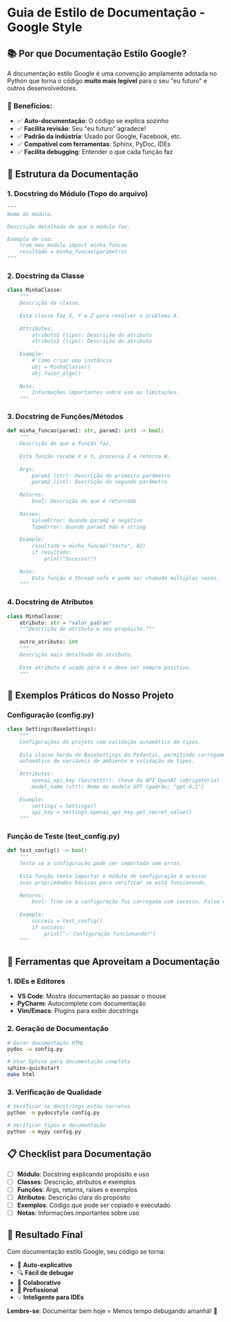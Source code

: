 # Guia de Estilo de Documentação - Google Style

## 📚 Por que Documentação Estilo Google?

A documentação estilo Google é uma convenção amplamente adotada no Python que torna o código **muito mais legível** para o seu "eu futuro" e outros desenvolvedores.

### 🎯 **Benefícios:**

- ✅ **Auto-documentação**: O código se explica sozinho
- ✅ **Facilita revisão**: Seu "eu futuro" agradece!
- ✅ **Padrão da indústria**: Usado por Google, Facebook, etc.
- ✅ **Compatível com ferramentas**: Sphinx, PyDoc, IDEs
- ✅ **Facilita debugging**: Entender o que cada função faz

## 📝 **Estrutura da Documentação**

### **1. Docstring do Módulo (Topo do arquivo)**
```python
"""
Nome do módulo.

Descrição detalhada do que o módulo faz.

Exemplo de uso:
    from meu_modulo import minha_funcao
    resultado = minha_funcao(parametro)
"""
```

### **2. Docstring da Classe**
```python
class MinhaClasse:
    """
    Descrição da classe.
    
    Esta classe faz X, Y e Z para resolver o problema A.
    
    Attributes:
        atributo1 (tipo): Descrição do atributo
        atributo2 (tipo): Descrição do atributo
    
    Example:
        # Como criar uma instância
        obj = MinhaClasse()
        obj.fazer_algo()
    
    Note:
        Informações importantes sobre uso ou limitações.
    """
```

### **3. Docstring de Funções/Métodos**
```python
def minha_funcao(param1: str, param2: int) -> bool:
    """
    Descrição do que a função faz.
    
    Esta função recebe X e Y, processa Z e retorna W.
    
    Args:
        param1 (str): Descrição do primeiro parâmetro
        param2 (int): Descrição do segundo parâmetro
    
    Returns:
        bool: Descrição do que é retornado
    
    Raises:
        ValueError: Quando param2 é negativo
        TypeError: Quando param1 não é string
    
    Example:
        resultado = minha_funcao("texto", 42)
        if resultado:
            print("Sucesso!")
    
    Note:
        Esta função é thread-safe e pode ser chamada múltiplas vezes.
    """
```

### **4. Docstring de Atributos**
```python
class MinhaClasse:
    atributo: str = "valor_padrao"
    """Descrição do atributo e seu propósito."""
    
    outro_atributo: int
    """
    Descrição mais detalhada do atributo.
    
    Este atributo é usado para X e deve ser sempre positivo.
    """
```

## 🚀 **Exemplos Práticos do Nosso Projeto**

### **Configuração (config.py)**
```python
class Settings(BaseSettings):
    """
    Configurações do projeto com validação automática de tipos.
    
    Esta classe herda de BaseSettings do Pydantic, permitindo carregamento
    automático de variáveis de ambiente e validação de tipos.
    
    Attributes:
        openai_api_key (SecretStr): Chave da API OpenAI (obrigatória)
        model_name (str): Nome do modelo GPT (padrão: "gpt-4.1")
    
    Example:
        settings = Settings()
        api_key = settings.openai_api_key.get_secret_value()
    """
```

### **Função de Teste (test_config.py)**
```python
def test_config() -> bool:
    """
    Testa se a configuração pode ser importada sem erros.
    
    Esta função tenta importar o módulo de configuração e acessar
    suas propriedades básicas para verificar se está funcionando.
    
    Returns:
        bool: True se a configuração foi carregada com sucesso, False caso contrário.
    
    Example:
        success = test_config()
        if success:
            print("✅ Configuração funcionando!")
    """
```

## 🔧 **Ferramentas que Aproveitam a Documentação**

### **1. IDEs e Editores**
- **VS Code**: Mostra documentação ao passar o mouse
- **PyCharm**: Autocomplete com documentação
- **Vim/Emacs**: Plugins para exibir docstrings

### **2. Geração de Documentação**
```bash
# Gerar documentação HTML
pydoc -w config.py

# Usar Sphinx para documentação completa
sphinx-quickstart
make html
```

### **3. Verificação de Qualidade**
```bash
# Verificar se docstrings estão corretas
python -m pydocstyle config.py

# Verificar tipos e documentação
python -m mypy config.py
```

## 📋 **Checklist para Documentação**

- [ ] **Módulo**: Docstring explicando propósito e uso
- [ ] **Classes**: Descrição, atributos e exemplos
- [ ] **Funções**: Args, returns, raises e exemplos
- [ ] **Atributos**: Descrição clara do propósito
- [ ] **Exemplos**: Código que pode ser copiado e executado
- [ ] **Notas**: Informações importantes sobre uso

## 🎉 **Resultado Final**

Com documentação estilo Google, seu código se torna:

- 📖 **Auto-explicativo**
- 🔍 **Fácil de debugar**
- 👥 **Colaborativo**
- 🚀 **Profissional**
- 💡 **Inteligente para IDEs**

**Lembre-se**: Documentar bem hoje = Menos tempo debugando amanhã! 🎯
